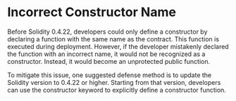 # Incorrect Constructor Name

Before Solidity 0.4.22, developers could only define a constructor by declaring a function with the same name as the contract. This function is executed during deployment. However, if the developer mistakenly declared the function with an incorrect name, it would not be recognized as a constructor. Instead, it would become an unprotected public function.

To mitigate this issue, one suggested defense method is to update the Solidity version to 0.4.22 or higher. Starting from that version, developers can use the constructor keyword to explicitly define a constructor function.
